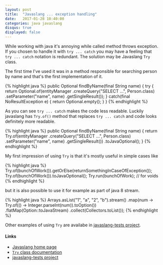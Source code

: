 ```yaml
---
layout: post
title:  "Javaslang ... exception handling"
date:   2017-01-28 10:40:00
categories: java javaslang
disqus: true
displayed: false
---
```


While working with java it's annoying while called method throws exception. If you chosen to handle it with `try ... catch` you may have a feeling that `try ... catch` notation is redundant. The solution may be Javaslang `Try` class.

The first time I've used it was in a method responsible for searching person by name and that's the first implementation of it.

{% highlight java %}
public Optional<Person> findByName(final String name) {
	try {
		return Optional.of(entityManager
			.createQuery("SELECT ...", Person.class)
			.setParameter("name", name)
			.getSingleResult());
	} catch(final NoResultException e) {
		return Optional.empty();
	}
}
{% endhighlight %}

As you can see `try ... catch` makes the code less readable. Luckily javaslang has `Try.of()` method that replaces `try ... catch` and code looks definitely more readable.

{% highlight java %}
public Optional<Person> findByName(final String name) {
	return Try.of(entityManager
		.createQuery("SELECT ...", Person.class)
		.setParameter("name", name)
		.getSingleResult())
		.toJavaOptional();
}
{% endhighlight %}
 
My first impression of using `Try` is that it's mostly useful in simple cases like

{% highlight java %}
Try.of(bunchOfWork()).getOrElse(returnSomethingInCaseOfException());
Try.of(bunchOfWork()).toJavaOptional();
Try.run(bunchOfWork); // for voids
{% endhighlight %}

but it is also possible to use it for example as part of java 8 stream.

{% highlight java %}
Arrays.asList("1", "a", "2", "b").stream()
    .map(num -> Try.of(() -> Integer.parseInt(num)).toOption())
    .flatMap(Option::toJavaStream)
    .collect(Collectors.toList());
{% endhighlight %}

Other examples of using `Try` are availabe in [javaslang-tests project](https://github.com/pepuch/javaslang-tests/tree/master/src/main/java/io/github/pepuch/exceptionhandling).

#### Links
- [Javaslang home page](http://www.javaslang.io/)
- [`Try` class documentation](http://www.javaslang.io/javaslang-docs/#_try)
- [javaslang-tests project](https://github.com/pepuch/javaslang-tests)